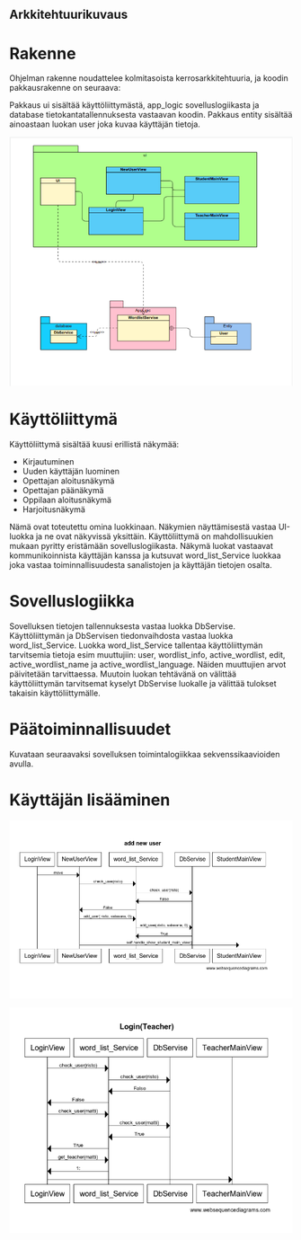 ## Arkkitehtuurikuvaus

# Rakenne

Ohjelman rakenne noudattelee kolmitasoista kerrosarkkitehtuuria, ja koodin pakkausrakenne on seuraava:


Pakkaus ui sisältää käyttöliittymästä, app_logic sovelluslogiikasta ja database tietokantatallennuksesta vastaavan koodin. Pakkaus entity sisältää ainoastaan luokan user joka kuvaa käyttäjän tietoja.


!["luokka/pakkauskaavio"](kuvat/pakkauskaavio.png)

# Käyttöliittymä

Käyttöliittymä sisältää kuusi erillistä näkymää:

- Kirjautuminen
- Uuden käyttäjän luominen
- Opettajan aloitusnäkymä
- Opettajan päänäkymä
- Oppilaan aloitusnäkymä
- Harjoitusnäkymä

Nämä ovat toteutettu omina luokkinaan. Näkymien näyttämisestä vastaa UI-luokka ja ne ovat näkyvissä yksittäin. Käyttöliittymä on mahdollisuukien mukaan pyritty eristämään sovelluslogiikasta. Näkymä luokat vastaavat kommunikoinnista käyttäjän kanssa ja kutsuvat word_list_Service luokkaa joka vastaa toiminnallisuudesta sanalistojen ja käyttäjän tietojen osalta.

# Sovelluslogiikka

Sovelluksen tietojen tallennuksesta vastaa luokka DbServise. Käyttöliittymän ja DbServisen tiedonvaihdosta vastaa luokka word_list_Service. Luokka word_list_Service tallentaa käyttöliittymän tarvitsemia tietoja esim muuttujiin: user, wordlist_info, active_wordlist, edit, active_wordlist_name ja active_wordlist_language. Näiden muuttujien arvot päivitetään tarvittaessa. Muutoin luokan tehtävänä on välittää käyttöliittymän tarvitsemat kyselyt DbServise luokalle ja välittää tulokset takaisin käyttöliittymälle.

# Päätoiminnallisuudet

Kuvataan seuraavaksi sovelluksen toimintalogiikkaa sekvenssikaavioiden avulla.

# Käyttäjän lisääminen

!["sekvenssikaavio AddNewUser"](kuvat/AddNewUser.png)

!["sekvenssikaavio Login"](kuvat/Login(Teacher).png)


